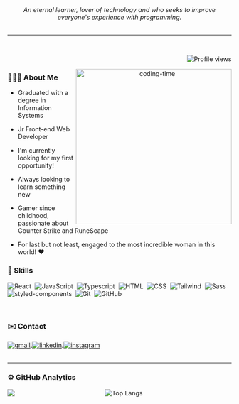 <div align="center">
  <em>An eternal learner, lover of technology and who seeks to improve everyone's experience with programming.</em>
</div>

<br/>
<hr>
<br/>

<div align="center">
<p align="right"> <img src="https://komarev.com/ghpvc/?username=vpena-dev&color=blue" alt="Profile views" /> </p>
<img align="right" height="350" alt="coding-time" src="https://media2.giphy.com/media/v1.Y2lkPTc5MGI3NjExdWRkNWhxejJtYmU0YWRzMTVjaWp3amc3MGpmbjh0YW5ma3JsYmtjcCZlcD12MV9pbnRlcm5hbF9naWZfYnlfaWQmY3Q9Zw/QDjpIL6oNCVZ4qzGs7/giphy.webp">
<div align="left">

### 🙋🏻‍♂️ About Me

- Graduated with a degree in Information Systems

- Jr Front-end Web Developer
  
- I'm currently looking for my first opportunity!
  
- Always looking to learn something new
  
- Gamer since childhood, passionate about Counter Strike and RuneScape
   
- For last but not least, engaged to the most incredible woman in this world! ❤️
      
</div>
</div>

### 🚀 Skills

![React](https://img.shields.io/badge/-React-05122A?style=flat&logo=react)&nbsp;
![JavaScript](https://img.shields.io/badge/-JavaScript-05122A?style=flat&logo=javascript)&nbsp;
![Typescript](https://img.shields.io/badge/-Typescript-05122A?style=flat&logo=typescript)&nbsp;
![HTML](https://img.shields.io/badge/-HTML-05122A?style=flat&logo=HTML5)&nbsp;
![CSS](https://img.shields.io/badge/-CSS-05122A?style=flat&logo=CSS3&logoColor=1572B6)&nbsp;
![Tailwind](https://img.shields.io/badge/-Tailwind-05122A?style=flat&logo=tailwind-css)&nbsp;
![Sass](https://img.shields.io/badge/-Sass-05122A?style=flat&logo=Sass)&nbsp;
![styled-components](https://img.shields.io/badge/-Styled--Components-05122A?style=flat&logo=styled-components)&nbsp;
![Git](https://img.shields.io/badge/-Git-05122A?style=flat&logo=git)&nbsp;
![GitHub](https://img.shields.io/badge/-GitHub-05122A?style=flat&logo=github)&nbsp;

<br/>

### ✉️ Contact </h2>

<div>

<a href="mailto:vpena.dev@gmail.com" target="_blank">
  <img align="center" src="https://img.shields.io/badge/-Gmail-05122A?style=flat&logo=gmail" alt="gmail"/>
</a>

<a href="https://linkedin.com/in/vpena-dev" target="_blank">
  <img align="center" src="https://img.shields.io/badge/-vpena--dev-05122A?style=flat&logo=linkedin" alt="linkedin"/>
</a>

<a href="https://instagram.com/vm_pena" target="_blank">
 <img align="center" src="https://img.shields.io/badge/-vm__pena-05122A?style=flat&logo=instagram" alt="instagram"/>
</a>

</div>

<br/>
<hr>

### ⚙️ GitHub Analytics

<div align="center" >
  
<img align="left" src="https://github-readme-stats.vercel.app/api?username=vpena-dev&show_icons=true&theme=dark" />

![Top Langs](https://github-readme-stats.vercel.app/api/top-langs/?username=vpena-dev&theme=dark&hide_progress=true)



</div>
